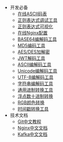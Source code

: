 * 开发必备
    * [在线ASCII码表](https://www.fly63.com/tool/ascii/)
    * [正则表达式调试工具](https://regexr.com/)
    * [正则表达式可视化](https://jex.im/regulex/)
    * [在线Nginx配置](https://nginxconfig.io/)
    * [BASE64编解码工具](https://base64.supfree.net/)
    * [MD5编码工具](https://www.zxgj.cn/g/md5)
    * [AES/DES加解密](http://www.fly63.com/tool/cipher/)
    * [JWT解码工具](http://jwt.calebb.net/)
    * [ASCII编解码工具](https://www.matools.com/code-convert-ascii)
    * [Unicode编解码工具](https://www.zxgj.cn/g/unicode)
    * [UTF-8编解码工具](https://www.zxgj.cn/g/utf8)
    * [字符串编解码工具](https://www.zxgj.cn/g/enstring)
    * [通用进制转换工具](https://www.zxgj.cn/g/jinzhi)
    * [浮点数十进制转换](http://www.binaryconvert.com/)
    * [RGB颜色转换](https://www.zxgj.cn/g/yansezhi)
    * [时间戳转换工具](https://www.zxgj.cn/g/unix)
* 技术文档
    * [Git中文教程](https://git-scm.com/book/zh/v2)
    * [Nginx中文文档](https://www.nginx.cn/doc/index.html)
    * [Kafka中文文档](https://kafka.apachecn.org/)